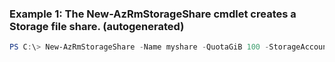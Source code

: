 ### Example 1: The New-AzRmStorageShare cmdlet creates a Storage file share. (autogenerated)
```powershell
PS C:\> New-AzRmStorageShare -Name myshare -QuotaGiB 100 -StorageAccount $accountObject
```

